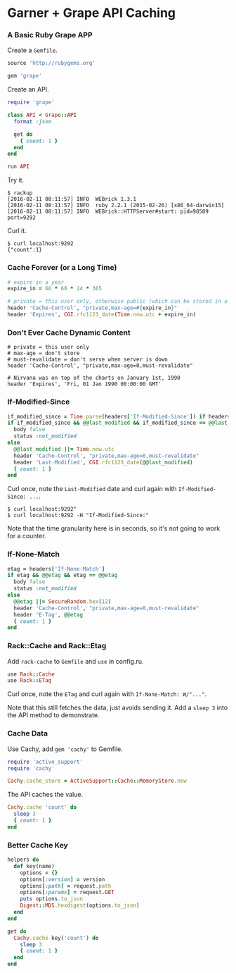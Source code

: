 # Garner + Grape API Caching

### A Basic Ruby Grape APP

Create a `Gemfile`.

```ruby
source 'http://rubygems.org'

gem 'grape'
```

Create an API.

```ruby
require 'grape'

class API < Grape::API
  format :json

  get do
    { count: 1 }
  end
end

run API
```

Try it.

```
$ rackup
[2016-02-11 08:11:57] INFO  WEBrick 1.3.1
[2016-02-11 08:11:57] INFO  ruby 2.2.1 (2015-02-26) [x86_64-darwin15]
[2016-02-11 08:11:57] INFO  WEBrick::HTTPServer#start: pid=98509 port=9292
```

Curl it.

```
$ curl localhost:9292
{"count":1}
```

### Cache Forever (or a Long Time)

```ruby
# expire in a year
expire_in = 60 * 60 * 24 * 365

# private = this user only, otherwise public (which can be stored in a CDN)
header 'Cache-Control', "private,max-age=#{expire_in}"
header 'Expires', CGI.rfc1123_date(Time.now.utc + expire_in)
```

### Don't Ever Cache Dynamic Content

```
# private = this user only
# max-age = don't store
# must-revalidate = don't serve when server is down
header 'Cache-Control', "private,max-age=0,must-revalidate"

# Nirvana was on top of the charts on January 1st, 1990
header 'Expires', 'Fri, 01 Jan 1990 00:00:00 GMT'
```

### If-Modified-Since

```ruby
if_modified_since = Time.parse(headers['If-Modified-Since']) if headers.key?('If-Modified-Since') rescue nil
if if_modified_since && @@last_modified && if_modified_since <= @@last_modified
  body false
  status :not_modified
else
  @@last_modified ||= Time.now.utc
  header 'Cache-Control', "private,max-age=0,must-revalidate"
  header 'Last-Modified', CGI.rfc1123_date(@@last_modified)
  { count: 1 }
end
```

Curl once, note the `Last-Modified` date and curl again with `If-Modified-Since: ...`.

```
$ curl localhost:9292"
$ curl localhost:9292 -H "If-Modified-Since:"
```

Note that the time granularity here is in seconds, so it's not going to work for a counter.

### If-None-Match

```ruby
etag = headers['If-None-Match']
if etag && @@etag && etag == @@etag
  body false
  status :not_modified
else
  @@etag ||= SecureRandom.hex(12)
  header 'Cache-Control', "private,max-age=0,must-revalidate"
  header 'E-Tag', @@etag
  { count: 1 }
end
```

### Rack::Cache and Rack::Etag

Add `rack-cache` to `Gemfile` and `use` in config.ru.

```ruby
use Rack::Cache
use Rack::ETag
```

Curl once, note the `ETag` and curl again with `If-None-Match: W/"..."`.

Note that this still fetches the data, just avoids sending it. Add a `sleep 3` into the API method to demonstrate.

### Cache Data

Use Cachy, add `gem 'cachy'` to Gemfile.

```ruby
require 'active_support'
require 'cachy'

Cachy.cache_store = ActiveSupport::Cache::MemoryStore.new
```

The API caches the value.

```ruby
Cachy.cache 'count' do
  sleep 3
  { count: 1 }
end
```

### Better Cache Key

```ruby
helpers do
  def key(name)
    options = {}
    options[:version] = version
    options[:path] = request.path
    options[:params] = request.GET
    puts options.to_json
    Digest::MD5.hexdigest(options.to_json)
  end
end

get do
  Cachy.cache key('count') do
    sleep 3
    { count: 1 }
  end
end
```
